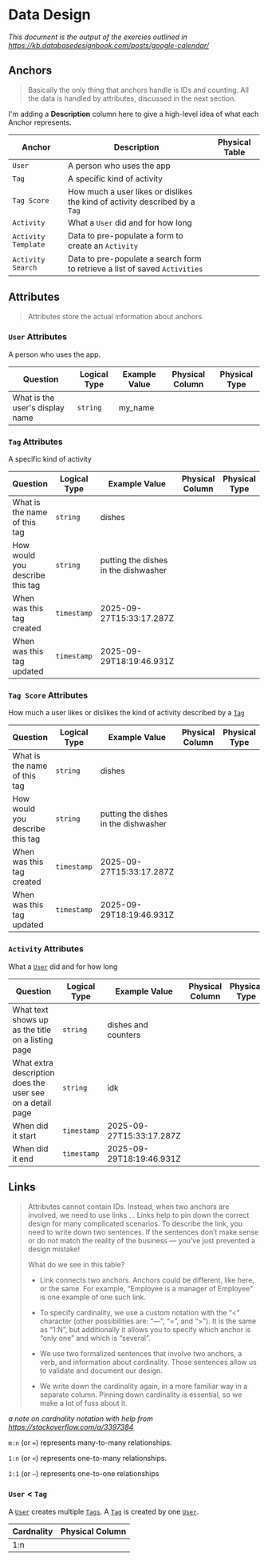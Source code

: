# Data Design
_This document is the output of the exercies outlined in https://kb.databasedesignbook.com/posts/google-calendar/_


## Anchors
> Basically the only thing that anchors handle is IDs and counting. All the data is handled by attributes, discussed in the next section.

I'm adding a **Description** column here to give a high-level idea of what each Anchor represents.

| Anchor              | Description                                                                 | Physical Table  |
| ---                 | ---                                                                         | ---             |
| `User`              | A person who uses the app                                                   |
| `Tag`               | A specific kind of activity                                                 |
| `Tag Score`         | How much a user likes or dislikes the kind of activity described by a `Tag` |             
| `Activity`          | What a `User` did and for how long                                          |
| `Activity Template` | Data to pre-populate a form to create an `Activity`                         |
| `Activity Search`   | Data to pre-populate a search form to retrieve a list of saved `Activities` |

## Attributes
> Attributes store the actual information about anchors.

### `User` Attributes
A person who uses the app.

| Question                        | Logical Type  | Example Value                          | Physical Column | Physical Type |
| ---                             | ---           | ---                                    | ---             | ---           |
| What is the user's display name | `string`      | my_name                                |                 |               |

### `Tag` Attributes
A specific kind of activity

| Question                        | Logical Type  | Example Value                          | Physical Column | Physical Type |
| ---                             | ---           | ---                                    | ---             | ---           |
| What is the name of this tag    | `string`      | dishes                                 |                 |               |
| How would you describe this tag | `string`      | putting the dishes in the dishwasher   |                 |               |
| When was this tag created       | `timestamp`   | 2025-09-27T15:33:17.287Z               |                 |               |
| When was this tag updated       | `timestamp`   | 2025-09-29T18:19:46.931Z               |                 |               |

### `Tag Score` Attributes
How much a user likes or dislikes the kind of activity described by a [`Tag`](#tag-attributes)

| Question                        | Logical Type  | Example Value                          | Physical Column | Physical Type |
| ---                             | ---           | ---                                    | ---             | ---           |
| What is the name of this tag    | `string`      | dishes                                 |                 |               |
| How would you describe this tag | `string`      | putting the dishes in the dishwasher   |                 |               |
| When was this tag created       | `timestamp`   | 2025-09-27T15:33:17.287Z               |                 |               |
| When was this tag updated       | `timestamp`   | 2025-09-29T18:19:46.931Z               |                 |               |

### `Activity` Attributes
What a [`User`](#user-attributes) did and for how long

| Question                                                  | Logical Type  | Example Value             | Physical Column  | Physical Type |
| ---                                                       | ---           | ---                       | ---              | ---           |
| What text shows up as the title on a listing page         | `string`      | dishes and counters       |                  |               |
| What extra description does the user see on a detail page | `string`      | idk                       |                  |               |
| When did it start                                         | `timestamp`   | 2025-09-27T15:33:17.287Z  |
| When did it end                                           | `timestamp`   | 2025-09-29T18:19:46.931Z  |  


## Links
> Attributes cannot contain IDs. Instead, when two anchors are involved, we need to use links
> ...
> Links help to pin down the correct design for many complicated scenarios.  To describe the link, you need to write down two sentences.  If the sentences don’t make sense or do not match the reality of the business — you’ve just prevented a design mistake!
>
> What do we see in this table?
>
> - Link connects two anchors.  Anchors could be different, like here, or the same. For example, “Employee is a manager of Employee” is one example of one such link.
>
> - To specify cardinality, we use a custom notation with the “<” character (other possibilities are: “—”, “=”, and “>”).  It is the same as “1:N”, but additionally it allows you to specify which anchor is “only one” and which is “several”.
>
> - We use two formalized sentences that involve two anchors, a verb, and information about cardinality.  Those sentences allow us to validate and document our design.
> 
> - We write down the cardinality again, in a more familiar way in a separate column.  Pinning down cardinality is essential, so we make a lot of fuss about it.

_a note on cardnality notation with help from https://stackoverflow.com/a/3397384_

`m:n` (or `=`) represents many-to-many relationships.

`1:n` (or `<`) represents one-to-many relationships.

`1:1` (or `–`) represents one-to-one relationships

### `User` < `Tag` 
A [`User`](#user-attributes) creates multiple [`Tags`](#tag-attributes).
A [`Tag`](#tag-attributes) is created by one [`User`](#user-attributes).

| Cardnality  | Physical Column |
| ---         | ---             |
| 1:n         |                 |

